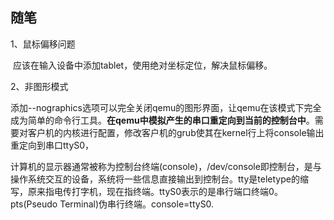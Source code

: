 ## 随笔

1、鼠标偏移问题

​	应该在输入设备中添加tablet，使用绝对坐标定位，解决鼠标偏移。



2、非图形模式

添加--nographics选项可以完全关闭qemu的图形界面，让qemu在该模式下完全成为简单的命令行工具。**在qemu中模拟产生的串口重定向到当前的控制台中**。需要对客户机的内核进行配置，修改客户机的grub使其在kernel行上将console输出重定向到串口ttyS0，

计算机的显示器通常被称为控制台终端(console)，/dev/console即控制台，是与操作系统交互的设备，系统将一些信息直接输出到控制台。tty是teletype的缩写，原来指电传打字机，现在指终端。ttyS0表示的是串行端口终端0。pts(Pseudo Terminal)伪串行终端。console=ttyS0.